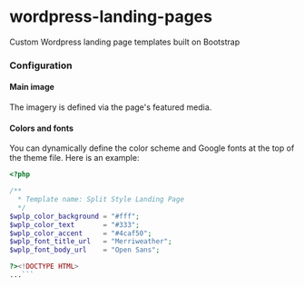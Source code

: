 # wordpress-landing-pages
Custom Wordpress landing page templates built on Bootstrap

### Configuration
#### Main image
The imagery is defined via the page's featured media.
#### Colors and fonts
You can dynamically define the color scheme and Google fonts at the top of the theme file.  Here is an example:
```php
<?php

/**
  * Template name: Split Style Landing Page
  */
$wplp_color_background = "#fff";
$wplp_color_text       = "#333";
$wplp_color_accent     = "#4caf50";
$wplp_font_title_url   = "Merriweather";
$wplp_font_body_url    = "Open Sans";

?><!DOCTYPE HTML>
...```
